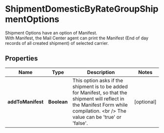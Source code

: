 

# ShipmentDomesticByRateGroupShipmentOptions

Shipment Options have an option of Manifest.<br /> With Manifest, the Mail Center agent can print the Manifest (End of day records of all created shipment) of selected carrier.

## Properties

| Name | Type | Description | Notes |
|------------ | ------------- | ------------- | -------------|
|**addToManifest** | **Boolean** | This option asks if the shipment is to be added for Manifest, so that the shipment will reflect in the Manifest Form while compilation. &lt;br /&gt; The value can be &#39;true&#39; or &#39;false&#39;. |  [optional] |



